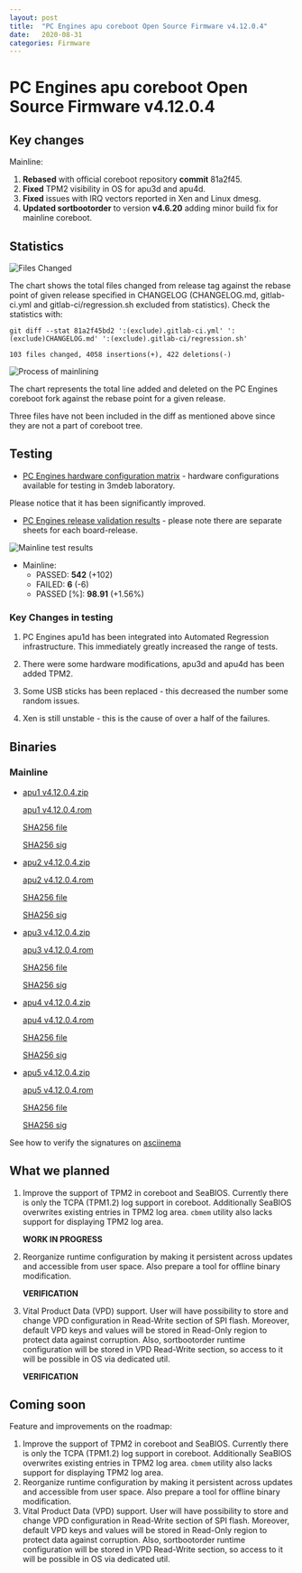 ```yaml
---
layout: post
title:  "PC Engines apu coreboot Open Source Firmware v4.12.0.4"
date:   2020-08-31
categories: Firmware
---
```

# PC Engines apu coreboot Open Source Firmware v4.12.0.4

## Key changes

Mainline:

1. **Rebased** with official coreboot repository **commit** 81a2f45.
2. **Fixed** TPM2 visibility in OS for apu3d and apu4d.
3. **Fixed** issues with IRQ vectors reported in Xen and Linux dmesg.
4. **Updated sortbootorder** to version **v4.6.20** adding minor build fix for
   mainline coreboot.


## Statistics

![Files Changed](https://cloud.3mdeb.com/index.php/s/C8kHB5AeZ3eaei3/preview)

The chart shows the total files changed from release tag against the rebase
point of given release specified in CHANGELOG (CHANGELOG.md, gitlab-ci.yml and
gitlab-ci/regression.sh excluded from statistics). Check the statistics with:

```
git diff --stat 81a2f45bd2 ':(exclude).gitlab-ci.yml' ':(exclude)CHANGELOG.md' ':(exclude).gitlab-ci/regression.sh'
```

`103 files changed, 4058 insertions(+), 422 deletions(-)`

![Process of mainlining](https://cloud.3mdeb.com/index.php/s/rAAmor4qzdSSe9c/preview)

The chart represents the total line added and deleted on the PC Engines
coreboot fork against the rebase point for a given release.

Three files have not been included in the diff as mentioned above since they are
not a part of coreboot tree.

## Testing

* [PC Engines hardware configuration matrix](https://cloud.3mdeb.com/index.php/s/sakiLj98Zxqz2D3/preview) - hardware configurations available for testing in 3mdeb laboratory.

Please notice that it has been significantly improved.

* [PC Engines release validation results](https://3mdeb.us16.list-manage.com/track/click?u=fce95b885fc13fbf1db611816&id=96d9b426c0&e=16ffa34a09) - please note there are separate sheets for each board-release.

![Mainline test results](https://cloud.3mdeb.com/index.php/s/4jDqGgS7iRJbJBW/preview)

* Mainline:
  * PASSED: **542** (+102)
  * FAILED: **6** (-6)
  * PASSED [%]: **98.91** (+1.56%)

### Key Changes in testing

1. PC Engines apu1d has been integrated into Automated Regression
   infrastructure. This immediately greatly increased the range of tests.

2. There were some hardware modifications, apu3d and apu4d has been added TPM2.

3. Some USB sticks has been replaced - this decreased the number some random
   issues.

4. Xen is still unstable - this is the cause of over a half of the failures.


## Binaries

### Mainline

* [apu1 v4.12.0.4.zip](https://3mdeb.com/open-source-firmware/pcengines/apu1/apu1_v4.12.0.4.zip)

  [apu1 v4.12.0.4.rom](https://3mdeb.com/open-source-firmware/pcengines/apu1/apu1_v4.12.0.4.rom)

  [SHA256 file](https://3mdeb.com/open-source-firmware/pcengines/apu1/apu1_v4.12.0.4.SHA256)

  [SHA256 sig](https://3mdeb.com/open-source-firmware/pcengines/apu1/apu1_v4.12.0.4.SHA256.sig)

* [apu2 v4.12.0.4.zip](https://3mdeb.com/open-source-firmware/pcengines/apu2/apu2_v4.12.0.4.zip)

  [apu2 v4.12.0.4.rom](https://3mdeb.com/open-source-firmware/pcengines/apu2/apu2_v4.12.0.4.rom)

  [SHA256 file](https://3mdeb.com/open-source-firmware/pcengines/apu2/apu2_v4.12.0.4.SHA256)

  [SHA256 sig](https://3mdeb.com/open-source-firmware/pcengines/apu2/apu2_v4.12.0.4.SHA256.sig)

* [apu3 v4.12.0.4.zip](https://3mdeb.com/open-source-firmware/pcengines/apu3/apu3_v4.12.0.4.zip)

  [apu3 v4.12.0.4.rom](https://3mdeb.com/open-source-firmware/pcengines/apu3/apu3_v4.12.0.4.rom)

  [SHA256 file](https://3mdeb.com/open-source-firmware/pcengines/apu3/apu3_v4.12.0.4.SHA256)

  [SHA256 sig](https://3mdeb.com/open-source-firmware/pcengines/apu3/apu3_v4.12.0.4.SHA256.sig)

* [apu4 v4.12.0.4.zip](https://3mdeb.com/open-source-firmware/pcengines/apu4/apu4_v4.12.0.4.zip)

  [apu4 v4.12.0.4.rom](https://3mdeb.com/open-source-firmware/pcengines/apu4/apu4_v4.12.0.4.rom)

  [SHA256 file](https://3mdeb.com/open-source-firmware/pcengines/apu4/apu4_v4.12.0.4.SHA256)

  [SHA256 sig](https://3mdeb.com/open-source-firmware/pcengines/apu4/apu4_v4.12.0.4.SHA256.sig)

* [apu5 v4.12.0.4.zip](https://3mdeb.com/open-source-firmware/pcengines/apu5/apu5_v4.12.0.4.zip)

  [apu5 v4.12.0.4.rom](https://3mdeb.com/open-source-firmware/pcengines/apu5/apu5_v4.12.0.4.rom)

  [SHA256 file](https://3mdeb.com/open-source-firmware/pcengines/apu5/apu5_v4.12.0.4.SHA256)

  [SHA256 sig](https://3mdeb.com/open-source-firmware/pcengines/apu5/apu5_v4.12.0.4.SHA256.sig)

See how to verify the signatures on [asciinema](https://asciinema.org/a/335785)

## What we planned

1. Improve the support of TPM2 in coreboot and SeaBIOS. Currently there is only
   the TCPA (TPM1.2) log support in coreboot. Additionally SeaBIOS overwrites
   existing entries in TPM2 log area. `cbmem` utility also lacks support for
   displaying TPM2 log area.

   **WORK IN PROGRESS**

2. Reorganize runtime configuration by making it persistent across updates and
   accessible from user space. Also prepare a tool for offline binary
   modification.

   **VERIFICATION**

3. Vital Product Data (VPD) support. User will have possibility to store
   and change VPD configuration in Read-Write section of SPI flash. Moreover,
   default VPD keys and values will be stored in Read-Only region to protect
   data against corruption. Also, sortbootorder runtime configuration will be
   stored in VPD Read-Write section, so access to it will be possible in OS
   via dedicated util.

   **VERIFICATION**

## Coming soon

Feature and improvements on the roadmap:

1. Improve the support of TPM2 in coreboot and SeaBIOS. Currently there is only
   the TCPA (TPM1.2) log support in coreboot. Additionally SeaBIOS overwrites
   existing entries in TPM2 log area. `cbmem` utility also lacks support for
   displaying TPM2 log area.
2. Reorganize runtime configuration by making it persistent across updates and
   accessible from user space. Also prepare a tool for offline binary
   modification.
3. Vital Product Data (VPD) support. User will have possibility to store
   and change VPD configuration in Read-Write section of SPI flash. Moreover,
   default VPD keys and values will be stored in Read-Only region to protect
   data against corruption. Also, sortbootorder runtime configuration will be
   stored in VPD Read-Write section, so access to it will be possible in OS
   via dedicated util.
